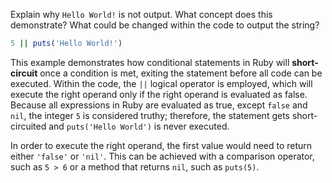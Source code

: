 Explain why `Hello World!` is not output. What concept does this demonstrate? What could be changed within the code to output the string?
```Ruby
5 || puts('Hello World!')
```
This example demonstrates how conditional statements in Ruby will **short-circuit** once a condition is met, exiting the statement before all code can be executed. Within the code, the `||` logical operator is employed, which will execute the right operand only if the right operand is evaluated as false. Because all expressions in Ruby are evaluated as true, except `false` and `nil`, the integer `5` is considered truthy; therefore, the statement gets short-circuited and `puts('Hello World')` is never executed.

In order to execute the right operand, the first value would need to return either `'false'` or `'nil'`. This can be achieved with a comparison operator, such as `5 > 6` or a method that returns `nil`, such as `puts(5)`.